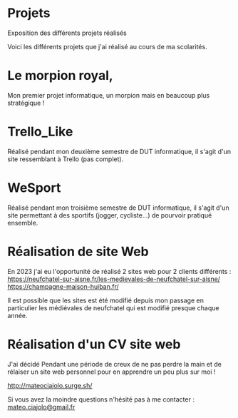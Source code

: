 # Projets
Exposition des différents projets réalisés

Voici les différents projets que j'ai réalisé au cours de ma scolarités.

# Le morpion royal, 

Mon premier projet informatique, un morpion mais en beaucoup plus stratégique !  

# Trello_Like

Réalisé pendant mon deuxième semestre de DUT informatique, il s'agit d'un site ressemblant à Trello (pas complet).

# WeSport

Réalisé pendant mon troisième semestre de DUT informatique, il s'agit d'un site permettant à des sportifs (jogger, cycliste...) de pourvoir pratiqué ensemble.

# Réalisation de site Web

En 2023 j'ai eu l'opportunité de réalisé 2 sites web pour 2 clients différents : 
https://neufchatel-sur-aisne.fr/les-medievales-de-neufchatel-sur-aisne/ 
https://champagne-maison-huiban.fr/

Il est possible que les sites est été modifié depuis mon passage en particulier les médiévales de neufchatel qui est modifié presque chaque année.

# Réalisation d'un CV site web

J'ai décidé Pendant une période de creux de ne pas perdre la main et de rélaiser un site web personnel pour en apprendre un peu plus sur moi ! 

http://mateociajolo.surge.sh/

Si vous avez la moindre questions n'hésité pas à me contacter : mateo.ciajolo@gmail.fr
